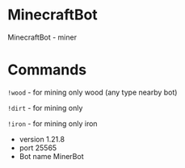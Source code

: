 # MinecraftBot
MinecraftBot - miner

# Commands
```!wood``` - for mining only wood (any type nearby bot)

```!dirt``` - for mining only 

```!iron``` - for mining only iron

- version 1.21.8
- port 25565
- Bot name MinerBot
